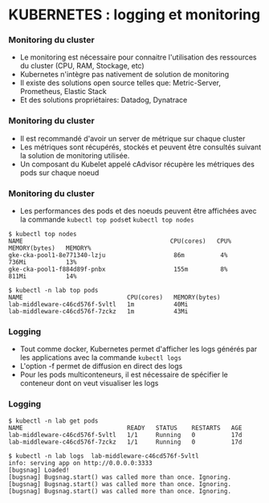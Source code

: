# KUBERNETES : logging et monitoring

### Monitoring du cluster

- Le monitoring est nécessaire pour connaitre l'utilisation des ressources du cluster (CPU, RAM, Stockage, etc)
- Kubernetes n'intègre pas nativement de solution de monitoring
- Il existe des solutions open source telles que: Metric-Server, Prometheus, Elastic Stack
- Et des solutions propriétaires: Datadog, Dynatrace


### Monitoring du cluster

- Il est recommandé d'avoir un server de métrique sur chaque cluster
- Les métriques sont récupérés, stockés et peuvent être consultés suivant la solution de monitoring utilisée.
- Un composant du Kubelet appelé cAdvisor récupère les métriques des pods sur chaque noeud


### Monitoring du cluster

- Les performances des pods et des noeuds peuvent être affichées avec la commande `kubectl top pods`et `kubectl top nodes`

```console
$ kubectl top nodes
NAME                                         CPU(cores)   CPU%   MEMORY(bytes)   MEMORY%
gke-cka-pool1-8e771340-lzju                   86m          4%     736Mi           13%
gke-cka-pool1-f884d89f-pnbx                   155m         8%     811Mi           14%
```

```console
$ kubectl -n lab top pods
NAME                             CPU(cores)   MEMORY(bytes)
lab-middleware-c46cd576f-5vltl   1m           40Mi
lab-middleware-c46cd576f-7zckz   1m           43Mi
```

### Logging

- Tout comme docker, Kubernetes permet d'afficher les logs générés par les applications avec la commande `kubectl logs`
- L'option -f permet de diffusion en direct des logs
- Pour les pods multiconteneurs, il est nécessaire de spécifier le conteneur dont on veut visualiser les logs


### Logging

```console
$ kubectl -n lab get pods
NAME                             READY   STATUS    RESTARTS   AGE
lab-middleware-c46cd576f-5vltl   1/1     Running   0          17d
lab-middleware-c46cd576f-7zckz   1/1     Running   0          17d
```


```console
$ kubectl -n lab logs  lab-middleware-c46cd576f-5vltl
info: serving app on http://0.0.0.0:3333
[bugsnag] Loaded!
[bugsnag] Bugsnag.start() was called more than once. Ignoring.
[bugsnag] Bugsnag.start() was called more than once. Ignoring.
[bugsnag] Bugsnag.start() was called more than once. Ignoring.
```